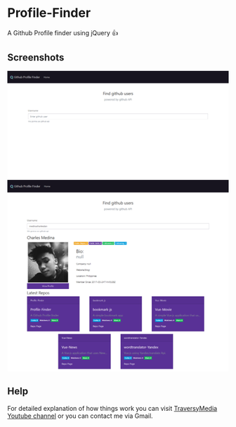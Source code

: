 # Profile-Finder
A Github Profile finder using jQuery :+1:

## Screenshots
![Screenshot](screenshot1.png)
![Screenshot](screenshot2.png)

## Help
For detailed explanation of how things work you can visit [TraversyMedia Youtube channel](https://youtu.be/lIKrfLWNsUI) or you can contact me via Gmail.

